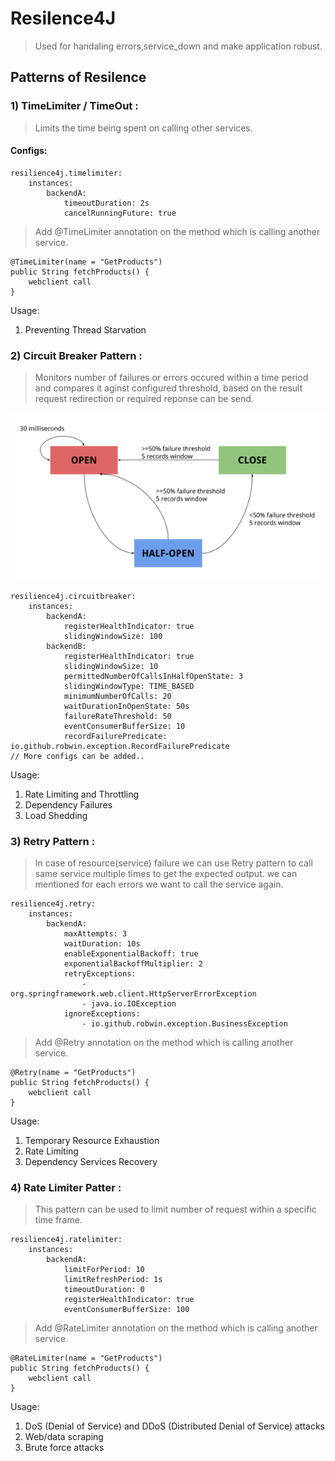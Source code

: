 # Resilence4J
> Used for handaling errors,service_down and make application robust. 

## Patterns of Resilence
 
 
### 1) TimeLimiter / TimeOut :
> Limits the time being spent on calling other services.
#### Configs:
```
resilience4j.timelimiter:
    instances:
        backendA:
            timeoutDuration: 2s
            cancelRunningFuture: true
```
> Add @TimeLimiter annotation on the method which is calling another service.
```
@TimeLimiter(name = "GetProducts")
public String fetchProducts() {
    webclient call
}
```
Usage:
1) Preventing Thread Starvation
 
 
 
 
### 2) Circuit Breaker Pattern :
> Monitors number of failures or errors occured within a time period and compares it aginst configured threshold, based on the result request redirection or required reponse can be send. 

![Resilience4J](/resilience4j_flowChart.webp)

```
resilience4j.circuitbreaker:
    instances:
        backendA:
            registerHealthIndicator: true
            slidingWindowSize: 100
        backendB:
            registerHealthIndicator: true
            slidingWindowSize: 10
            permittedNumberOfCallsInHalfOpenState: 3
            slidingWindowType: TIME_BASED
            minimumNumberOfCalls: 20
            waitDurationInOpenState: 50s
            failureRateThreshold: 50
            eventConsumerBufferSize: 10
            recordFailurePredicate: io.github.robwin.exception.RecordFailurePredicate
// More configs can be added..
```
Usage:
1) Rate Limiting and Throttling
2) Dependency Failures
3) Load Shedding
 
 
 
 
### 3) Retry Pattern : 
> In case of resource(service) failure we can use Retry pattern to call same service multiple times to get the expected output.
> we can mentioned for each errors we want to call the service again.

```
resilience4j.retry:
    instances:
        backendA:
            maxAttempts: 3
            waitDuration: 10s
            enableExponentialBackoff: true
            exponentialBackoffMultiplier: 2
            retryExceptions:
                - org.springframework.web.client.HttpServerErrorException
                - java.io.IOException
            ignoreExceptions:
                - io.github.robwin.exception.BusinessException
```
> Add @Retry annotation on the method which is calling another service.
```
@Retry(name = "GetProducts")
public String fetchProducts() {
    webclient call
}
```
Usage: 
1) Temporary Resource Exhaustion
2) Rate Limiting
3) Dependency Services Recovery
 
 
 
 
### 4) Rate Limiter Patter :
> This pattern can be used to limit number of request within a specific time frame.
```
resilience4j.ratelimiter:
    instances:
        backendA:
            limitForPeriod: 10
            limitRefreshPeriod: 1s
            timeoutDuration: 0
            registerHealthIndicator: true
            eventConsumerBufferSize: 100
```
> Add @RateLimiter annotation on the method which is calling another service.
```
@RateLimiter(name = "GetProducts")
public String fetchProducts() {
    webclient call
}
```
Usage:
1) DoS (Denial of Service) and DDoS (Distributed Denial of Service) attacks
2) Web/data scraping
3) Brute force attacks


